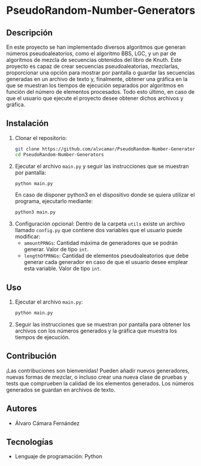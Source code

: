 # PseudoRandom-Number-Generators

## Descripción

En este proyecto se han implementado diversos algoritmos que generan números pseudoaleatorios, como el algoritmo BBS, LGC, y un par de algoritmos de mezcla de secuencias obtenidos del libro de Knuth. Este proyecto es capaz de crear secuencias pseudoaleatorias, mezclarlas, proporcionar una opción para mostrar por pantalla o guardar las secuencias generadas en un archivo de texto y, finalmente, obtener una gráfica en la que se muestran los tiempos de ejecución separados por algoritmos en función del número de elementos procesados. Todo esto último, en caso de que el usuario que ejecute el proyecto desee obtener dichos archivos y gráfica.

## Instalación

1. Clonar el repositorio:
    ```sh
    git clone https://github.com/alvcamar/PseudoRandom-Number-Generators.git
    cd PseudoRandom-Number-Generators
    ```
2. Ejecutar el archivo `main.py` y seguir las instrucciones que se muestran por pantalla:
    ```sh
    python main.py
    ```
    En caso de disponer python3 en el dispositivo donde se quiera utilizar el programa, ejecutarlo mediante:
   ```sh
   python3 main.py
   ```
4. Configuración opcional: Dentro de la carpeta `utils` existe un archivo llamado `config.py` que contiene dos variables que el usuario puede modificar:
    - `amountPRNGs`: Cantidad máxima de generadores que se podrán generar. Valor de tipo `int`.
    - `lengthOfPRNGs`: Cantidad de elementos pseudoaleatorios que debe generar cada generador en caso de que el usuario desee emplear esta variable. Valor de tipo `int`.

## Uso

1. Ejecutar el archivo `main.py`:
    ```sh
    python main.py
    ```
2. Seguir las instrucciones que se muestran por pantalla para obtener los archivos con los números generados y la gráfica que muestra los tiempos de ejecución.

## Contribución

¡Las contribuciones son bienvenidas! Pueden añadir nuevos generadores, nuevas formas de mezclar, o incluso crear una nueva clase de pruebas y tests que comprueben la calidad de los elementos generados. Los números generados se guardan en archivos de texto.

## Autores

- Álvaro Cámara Fernández

## Tecnologías

- Lenguaje de programación: Python
